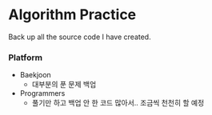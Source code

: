 # Algorithm Practice
Back up all the source code I have created.

### Platform
* Baekjoon
    * 대부분의 푼 문제 백업
* Programmers
    * 풀기만 하고 백업 안 한 코드 많아서.. 조금씩 천천히 할 예정